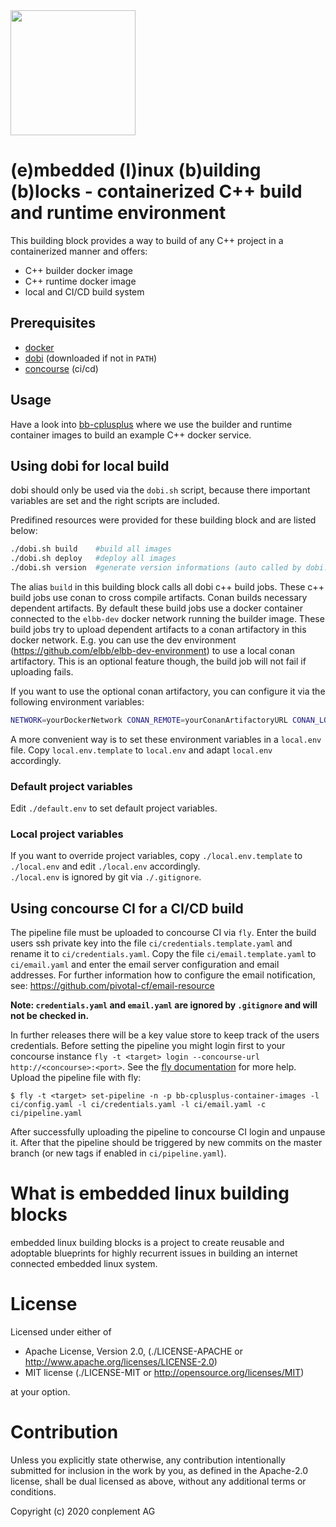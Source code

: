 <img src="https://raw.githubusercontent.com/elbb/bb-buildingblock/master/.assets/logo.png" height="200">

# (e)mbedded (l)inux (b)uilding (b)locks - containerized C++ build and runtime environment

This building block provides a way to build of any C++ project in a containerized manner and offers:

-   C++ builder docker image
-   C++ runtime docker image
-   local and CI/CD build system

## Prerequisites

-   [docker](https://docs.docker.com/install/)
-   [dobi](https://github.com/dnephin/dobi) (downloaded if not in `PATH`)
-   [concourse](https://concourse-ci.org/) (ci/cd)

## Usage

Have a look into [bb-cplusplus](https://github.com/elbb/bb-cplusplus) where we use the builder and runtime container images to build an example
C++ docker service.

## Using dobi for local build

dobi should only be used via the `dobi.sh` script, because there important variables are set and the right scripts are included.

Predifined resources were provided for these building block and are listed below:

```sh
./dobi.sh build    #build all images
./dobi.sh deploy   #deploy all images
./dobi.sh version  #generate version informations (auto called by dobi.sh)
```

The alias `build` in this building block calls all dobi c++ build jobs. These c++ build jobs use conan to cross compile artifacts. Conan builds necessary dependent artifacts. By default these build jobs use a docker container connected to the `elbb-dev` docker network running the builder image. These build jobs try to upload dependent artifacts to a conan artifactory in this docker network. E.g. you can use the dev environment (<https://github.com/elbb/elbb-dev-environment>) to use a local conan artifactory. This is an optional feature though, the build job will not fail if uploading fails.

If you want to use the optional conan artifactory, you can configure it via the following environment variables:

```sh
NETWORK=yourDockerNetwork CONAN_REMOTE=yourConanArtifactoryURL CONAN_LOGIN_USERNAME=yourUsername CONAN_PASSWORD=yourPassword CONAN_SSL_VERIFICATION=false ./dobi.sh build
```

A more convenient way is to set these environment variables in a `local.env` file. Copy `local.env.template` to `local.env` and adapt `local.env` accordingly.

### Default project variables

Edit `./default.env` to set default project variables.

### Local project variables

If you want to override project variables, copy `./local.env.template` to `./local.env` and edit `./local.env` accordingly.<br>
`./local.env` is ignored by git via `./.gitignore`.

## Using concourse CI for a CI/CD build

The pipeline file must be uploaded to concourse CI via `fly`.
Enter the build users ssh private key into the file `ci/credentials.template.yaml` and rename it to `ci/credentials.yaml`.
Copy the file `ci/email.template.yaml` to `ci/email.yaml` and enter the email server configuration and email addresses.
For further information how to configure the email notification, see: <https://github.com/pivotal-cf/email-resource>

**Note: `credentials.yaml` and `email.yaml` are ignored by `.gitignore` and will not be checked in.**

In further releases there will be a key value store to keep track of the users credentials.
Before setting the pipeline you might login first to your concourse instance `fly -t <target> login --concourse-url http://<concourse>:<port>`. See the [fly documentation](https://concourse-ci.org/fly.html) for more help.
Upload the pipeline file with fly:

    $ fly -t <target> set-pipeline -n -p bb-cplusplus-container-images -l ci/config.yaml -l ci/credentials.yaml -l ci/email.yaml -c ci/pipeline.yaml

After successfully uploading the pipeline to concourse CI login and unpause it. After that the pipeline should be triggered by new commits on the master branch (or new tags if enabled in `ci/pipeline.yaml`).

# What is embedded linux building blocks

embedded linux building blocks is a project to create reusable and
adoptable blueprints for highly recurrent issues in building an internet
connected embedded linux system.

# License

Licensed under either of

-   Apache License, Version 2.0, (./LICENSE-APACHE or <http://www.apache.org/licenses/LICENSE-2.0>)
-   MIT license (./LICENSE-MIT or <http://opensource.org/licenses/MIT>)

at your option.

# Contribution

Unless you explicitly state otherwise, any contribution intentionally
submitted for inclusion in the work by you, as defined in the Apache-2.0
license, shall be dual licensed as above, without any additional terms or
conditions.

Copyright (c) 2020 conplement AG
